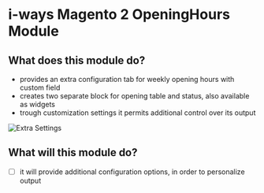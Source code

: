 # i-ways Magento 2 OpeningHours Module

## What does this module do?

- provides an extra configuration tab for weekly opening hours with custom field
- creates two separate block for opening table and status, also available as widgets
- trough customization settings it permits additional control over its output

![Extra Settings](/view/adminhtml/web/images/doc/extra_settings.jpg)

## What will this module do?

- [ ] it will provide additional configuration options, in order to personalize output
